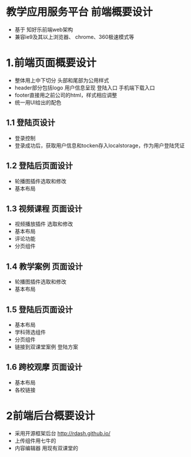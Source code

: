 # 教学应用服务平台 前端概要设计
 - 基于 知好乐前端web架构
 - 兼容ie9及其以上浏览器、 chrome、360极速模式等
 
# 1.前端页面概要设计

 - 整体用上中下切分 头部和尾部为公用样式
 - header部分包括logo 用户信息呈现 登陆入口  手机端下载入口
 - footer直接用之前公司的html，样式相应调整
 - 统一用UI给出的配色
 
## 1.1 登陆页设计

 - 登录控制
 - 登录成功后，获取用户信息和tocken存入localstorage，作为用户登陆凭证


## 1.2 登陆后页面设计

 - 轮播图插件选取和修改
 - 基本布局


## 1.3 视频课程 页面设计

 - 视频播放插件 选取和修改
 - 基本布局
 - 评论功能
 - 分页组件
 
 
## 1.4 教学案例 页面设计

 - 轮播图插件选取和修改
 - 基本布局


## 1.5 登陆后页面设计

 - 基本布局
 - 学科筛选组件
 - 分页组件
 - 链接到双课堂案例 登陆方案
 
 
## 1.6 跨校观摩 页面设计

 - 基本布局
 - 各校链接
 
 

# 2前端后台概要设计

 - 采用开源框架后台  http://rdash.github.io/
 - 上传组件用七牛的
 - 内容编辑器 用现有双课堂的 